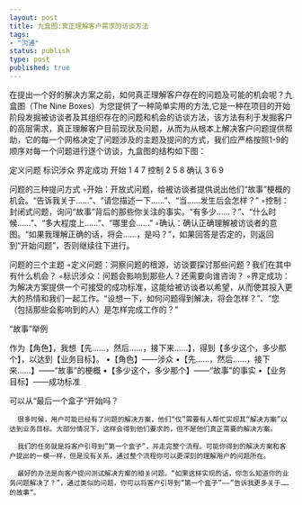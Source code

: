 ```yaml
--- 
layout: post
title: 九盒图:真正理解客户需求的访谈方法
tags: 
- "沟通"
status: publish
type: post
published: true
---
```

在提出一个好的解决方案之前，如何真正理解客户存在的问题及可能的机会呢？九盒图（The Nine Boxes）为您提供了一种简单实用的方法,它是一种在项目的开始阶段发掘被访谈者及其组织存在的问题和机会的访谈方法，该方法有利于发掘客户的高层需求，真正理解客户目前现状及问题，从而为从根本上解决客户问题提供帮助，它的每一个网格决定了问题涉及的主题及提问的方式，我们应严格按照1-9的顺序对每一个问题进行逐个访谈，九盒图的结构如下图：

  定义问题 标识涉众 界定成功 
开始 1 4 7 
控制 2 5 8 
确认 3 6 9 

问题的三种提问方式
◦开始：开放式问题，给被访谈者提供说出他们“故事”梗概的机会。“告诉我关于……”、“请您描述一下……”、“当……发生后会怎样？”
◦控制：封闭式问题，询问“故事”背后的那些你关注的事实。“有多少……？”、“什么时候……”、“多大程度上……”、“哪里会……”
◦确认：确认正确理解被访谈者的意图。“如果我理解正确的话，将会……，是吗？”，如果回答是否定的，则返回到“开始问题”，否则继续往下进行。

问题的三个主题
◦定义问题：洞察问题的根源，访谈要探讨那些问题？我们在其中有什么机会？
◦标识涉众：问题会影响到那些人？还需要向谁咨询？
◦界定成功：为解决方案提供一个可接受的成功标准，这能给被访谈者以希望，从而使其投入更大的热情和我们一起工作。“设想一下，如何问题得到解决，将会怎样？”、“您（包括那些会影响到的人）是怎样完成工作的？”

“故事”举例


作为【角色】，我想【先……，然后……，接下来……】，得到【多少这个，多少那个】，以达到【业务目标】。
•【角色】——涉众
•【先……，然后……，接下来……】——“故事”的梗概
•【多少这个，多少那个】——“故事”的事实
•【业务目标】——成功标准

可以从“最后一个盒子“开始吗？

      很多时候，用户可能已经有了问题的解决方案，他们“仅”需要有人帮忙实现其“解决方案”以达到业务目标。大部分情况下，这样会得到他们要求的，但不是他们真正需要的解决方案。

      我们的任务就是将客户引导到”第一个盒子”，并走完整个流程。可能你得到的解决方案和客户提出的一模一样，但是没有关系，通过整个流程你可以更深刻的理解用户的问题所在。

      最好的办法是向客户提问测试解决方案的相关问题。“如果这样实现的话，你怎么知道你的业务问题解决了？”，通过类似的问题，你可以将客户引导到“第一个盒子”——”告诉我更多关于……的故事“。

